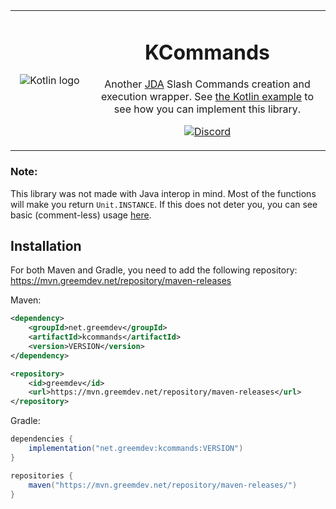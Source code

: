<table>
    <tr>
        <td align="center" width="25%">
            <img alt="Kotlin logo" src="https://cdn.freebiesupply.com/logos/large/2x/kotlin-1-logo-png-transparent.png"/>
        </td>
        <td align="center" width="75%">

# KCommands

Another [JDA](https://github.com/DV8FromTheWorld/JDA) Slash Commands creation and execution wrapper.
See [the Kotlin example](https://github.com/GreemDev/KCommands/blob/master/src/test/kotlin/net/greemdev/examplebot/ExampleJdaBot.kt) to see how you can implement this library.

[![Discord](https://img.shields.io/discord/405806471578648588.svg?color=7000FB&label=discord&style=for-the-badge)](https://discord.gg/H8bcFr2)
        </td>
    </tr>
</table>

### Note:
This library was not made with Java interop in mind. Most of the functions will make you return `Unit.INSTANCE`.
If this does not deter you, you can see basic (comment-less) usage [here](https://github.com/GreemDev/KCommands/blob/master/src/test/kotlin/net/greemdev/examplebot/JavaSayCommand.java).

## Installation

For both Maven and Gradle, you need to add the following repository: https://mvn.greemdev.net/repository/maven-releases

Maven:

```xml
<dependency>
    <groupId>net.greemdev</groupId>
    <artifactId>kcommands</artifactId>
    <version>VERSION</version>
</dependency>

<repository>
    <id>greemdev</id>
    <url>https://mvn.greemdev.net/repository/maven-releases</url>
</repository>
```

Gradle:
```groovy
dependencies {
    implementation("net.greemdev:kcommands:VERSION")
}

repositories {
    maven("https://mvn.greemdev.net/repository/maven-releases/")
}
```